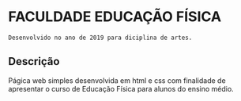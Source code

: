 # FACULDADE EDUCAÇÃO FÍSICA

```
Desenvolvido no ano de 2019 para diciplina de artes.
```

## Descrição

Págica web simples desenvolvida em html e css com finalidade de apresentar o curso de Educação Física para alunos do ensino médio.


